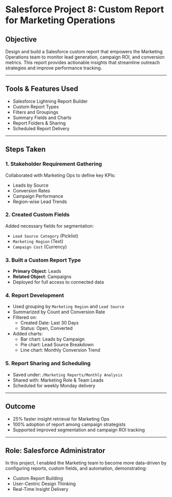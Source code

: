 # Salesforce Project 8: Custom Report for Marketing Operations

## Objective  
Design and build a Salesforce custom report that empowers the Marketing Operations team to monitor lead generation, campaign ROI, and conversion metrics. This report provides actionable insights that streamline outreach strategies and improve performance tracking.

---

## Tools & Features Used  
- Salesforce Lightning Report Builder  
- Custom Report Types  
- Filters and Groupings  
- Summary Fields and Charts  
- Report Folders & Sharing  
- Scheduled Report Delivery  

---

## Steps Taken  

### 1. Stakeholder Requirement Gathering  
Collaborated with Marketing Ops to define key KPIs:
- Leads by Source  
- Conversion Rates  
- Campaign Performance  
- Region-wise Lead Trends  

### 2. Created Custom Fields  
Added necessary fields for segmentation:
- `Lead Source Category` (Picklist)  
- `Marketing Region` (Text)  
- `Campaign Cost` (Currency)

### 3. Built a Custom Report Type  
- **Primary Object**: Leads  
- **Related Object**: Campaigns  
- Deployed for full access to connected data

### 4. Report Development  
- Used grouping by `Marketing Region` and `Lead Source`  
- Summarized by Count and Conversion Rate  
- Filtered on:
  - Created Date: Last 30 Days  
  - Status: Open, Converted  
- Added charts:
  - Bar chart: Leads by Campaign  
  - Pie chart: Lead Source Breakdown  
  - Line chart: Monthly Conversion Trend

### 5. Report Sharing and Scheduling  
- Saved under: `/Marketing Reports/Monthly Analysis`  
- Shared with: Marketing Role & Team Leads  
- Scheduled for weekly Monday delivery

---

## Outcome  
- 25% faster insight retrieval for Marketing Ops  
- 100% adoption of report among campaign strategists  
- Supported improved segmentation and campaign ROI tracking  

---

## Role: Salesforce Administrator  
In this project, I enabled the Marketing team to become more data-driven by configuring reports, custom fields, and automation, demonstrating:

- Custom Report Building  
- User-Centric Design Thinking  
- Real-Time Insight Delivery  
